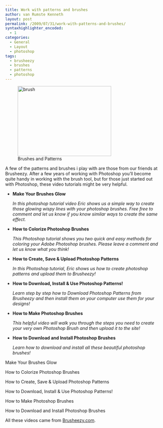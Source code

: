 ```yaml
---
title: Work with patterns and brushes
author: van Rumste Kenneth
layout: post
permalink: /2009/07/31/work-with-patterns-and-brushes/
syntaxhighlighter_encoded:
  - 1
categories:
  - General
  - Layout
  - photoshop
tags:
  - brusheezy
  - brushes
  - patterns
  - photoshop
---
```

<figure id="attachment_862" style="width: 300px;" class="wp-caption alignright"><img class="size-medium wp-image-862  " src="http://www.devexp.eu/wp-content/uploads/2009/07/freshfoliage1-300x225.jpg" alt="brush" width="300" height="225" /><figcaption class="wp-caption-text">Brushes and Patterns</figcaption></figure> 

A few of the patterns and brushes i play with are those from our friends at Brusheezy. After a few years of working with Photoshop you&#8217;ll become quite handy in working with the brush tool, but for those just started out with Photoshop, these video tutorials might be very helpful.

  * **Make Your Brushes Glow**  
    <address>
      In this photoshop tutorial video Eric shows us a simple way to create those glowing wispy lines with your photoshop brushes. Free free to comment and let us know if you know similar ways to create the same effect.
    </address>

  * **How to Colorize Photoshop Brushes**  
    <address>
      This Photoshop tutorial shows you two quick and easy methods for coloring your Adobe Photoshop brushes. Please leave a comment and let us know what you think!
    </address>

  * **How to Create, Save & Upload Photoshop Patterns**  
    <address>
      In this Photoshop tutorial, Eric shows us how to create photoshop patterns and upload them to Brusheezy!
    </address>

  * **How to Download, Install & Use Photoshop Patterns!**  
    <address>
      Learn step by step how to Download Photoshop Patterns from Brusheezy and then install them on your computer use them for your designs!
    </address>

  * **How to Make Photoshop Brushes**  
    <address>
      This helpful video will walk you through the steps you need to create your very own Photoshop Brush and then upload it to the site!
    </address>

  * **How to Download and Install Photoshop Brushes**  
    <address>
      Learn how to download and install all these beautiful photoshop brushes!
    </address>

<!--more-->

Make Your Brushes Glow



How to Colorize Photoshop Brushes



How to Create, Save & Upload Photoshop Patterns



How to Download, Install & Use Photoshop Patterns!



How to Make Photoshop Brushes



How to Download and Install Photoshop Brushes



All these videos came from [Brusheezy.com][1].

 [1]: http://vimeo.com/brusheezy